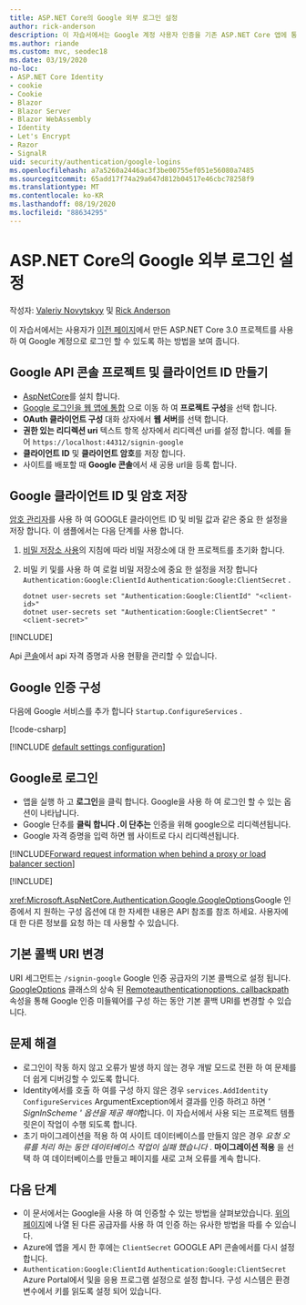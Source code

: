 ```yaml
---
title: ASP.NET Core의 Google 외부 로그인 설정
author: rick-anderson
description: 이 자습서에서는 Google 계정 사용자 인증을 기존 ASP.NET Core 앱에 통합 하는 방법을 보여 줍니다.
ms.author: riande
ms.custom: mvc, seodec18
ms.date: 03/19/2020
no-loc:
- ASP.NET Core Identity
- cookie
- Cookie
- Blazor
- Blazor Server
- Blazor WebAssembly
- Identity
- Let's Encrypt
- Razor
- SignalR
uid: security/authentication/google-logins
ms.openlocfilehash: a7a5260a2446ac3f3be00755ef051e56080a7485
ms.sourcegitcommit: 65add17f74a29a647d812b04517e46cbc78258f9
ms.translationtype: MT
ms.contentlocale: ko-KR
ms.lasthandoff: 08/19/2020
ms.locfileid: "88634295"
---
```

# <a name="google-external-login-setup-in-aspnet-core"></a>ASP.NET Core의 Google 외부 로그인 설정

작성자: [Valeriy Novytskyy](https://github.com/01binary) 및 [Rick Anderson](https://twitter.com/RickAndMSFT)

이 자습서에서는 사용자가 [이전 페이지](xref:security/authentication/social/index)에서 만든 ASP.NET Core 3.0 프로젝트를 사용 하 여 Google 계정으로 로그인 할 수 있도록 하는 방법을 보여 줍니다.

## <a name="create-a-google-api-console-project-and-client-id"></a>Google API 콘솔 프로젝트 및 클라이언트 ID 만들기

* [AspNetCore](https://www.nuget.org/packages/Microsoft.AspNetCore.Authentication.Google)를 설치 합니다.
* [Google 로그인을 웹 앱에 통합](https://developers.google.com/identity/sign-in/web/sign-in) 으로 이동 하 여 **프로젝트 구성**을 선택 합니다.
* **OAuth 클라이언트 구성** 대화 상자에서 **웹 서버**를 선택 합니다.
* **권한 있는 리디렉션 uri** 텍스트 항목 상자에서 리디렉션 uri를 설정 합니다. 예를 들어 `https://localhost:44312/signin-google`
* **클라이언트 ID** 및 **클라이언트 암호**를 저장 합니다.
* 사이트를 배포할 때 **Google 콘솔**에서 새 공용 url을 등록 합니다.

## <a name="store-the-google-client-id-and-secret"></a>Google 클라이언트 ID 및 암호 저장

[암호 관리자](xref:security/app-secrets)를 사용 하 여 GOOGLE 클라이언트 ID 및 비밀 값과 같은 중요 한 설정을 저장 합니다. 이 샘플에서는 다음 단계를 사용 합니다.

1. [비밀 저장소 사용](xref:security/app-secrets#enable-secret-storage)의 지침에 따라 비밀 저장소에 대 한 프로젝트를 초기화 합니다.
1. 비밀 키 및를 사용 하 여 로컬 비밀 저장소에 중요 한 설정을 저장 합니다 `Authentication:Google:ClientId` `Authentication:Google:ClientSecret` .

    ```dotnetcli
    dotnet user-secrets set "Authentication:Google:ClientId" "<client-id>"
    dotnet user-secrets set "Authentication:Google:ClientSecret" "<client-secret>"
    ```

[!INCLUDE[](~/includes/environmentVarableColon.md)]

Api [콘솔](https://console.developers.google.com/apis/dashboard)에서 api 자격 증명과 사용 현황을 관리할 수 있습니다.

## <a name="configure-google-authentication"></a>Google 인증 구성

다음에 Google 서비스를 추가 합니다 `Startup.ConfigureServices` .

[!code-csharp[](~/security/authentication/social/social-code/3.x/StartupGoogle3x.cs?highlight=11-19)]

[!INCLUDE [default settings configuration](includes/default-settings2-2.md)]

## <a name="sign-in-with-google"></a>Google로 로그인

* 앱을 실행 하 고 **로그인**을 클릭 합니다. Google을 사용 하 여 로그인 할 수 있는 옵션이 나타납니다.
* Google 단추를 **클릭 합니다 .이 단추는** 인증을 위해 google으로 리디렉션됩니다.
* Google 자격 증명을 입력 하면 웹 사이트로 다시 리디렉션됩니다.

[!INCLUDE[Forward request information when behind a proxy or load balancer section](includes/forwarded-headers-middleware.md)]

[!INCLUDE[](includes/chain-auth-providers.md)]

<xref:Microsoft.AspNetCore.Authentication.Google.GoogleOptions>Google 인증에서 지 원하는 구성 옵션에 대 한 자세한 내용은 API 참조를 참조 하세요. 사용자에 대 한 다른 정보를 요청 하는 데 사용할 수 있습니다.

## <a name="change-the-default-callback-uri"></a>기본 콜백 URI 변경

URI 세그먼트는 `/signin-google` Google 인증 공급자의 기본 콜백으로 설정 됩니다. [GoogleOptions](/dotnet/api/microsoft.aspnetcore.authentication.google.googleoptions) 클래스의 상속 된 [Remoteauthenticationoptions. callbackpath](/dotnet/api/microsoft.aspnetcore.authentication.remoteauthenticationoptions.callbackpath) 속성을 통해 Google 인증 미들웨어를 구성 하는 동안 기본 콜백 URI를 변경할 수 있습니다.

## <a name="troubleshooting"></a>문제 해결

* 로그인이 작동 하지 않고 오류가 발생 하지 않는 경우 개발 모드로 전환 하 여 문제를 더 쉽게 디버깅할 수 있도록 합니다.
* Identity에서를 호출 하 여를 구성 하지 않은 경우 `services.AddIdentity` `ConfigureServices` ArgumentException에서 결과를 인증 하려고 하면 *' SignInScheme ' 옵션을 제공 해야*합니다. 이 자습서에서 사용 되는 프로젝트 템플릿은이 작업이 수행 되도록 합니다.
* 초기 마이그레이션을 적용 하 여 사이트 데이터베이스를 만들지 않은 경우 *요청 오류를 처리 하는 동안 데이터베이스 작업이 실패 했습니다* . **마이그레이션 적용** 을 선택 하 여 데이터베이스를 만들고 페이지를 새로 고쳐 오류를 계속 합니다.

## <a name="next-steps"></a>다음 단계

* 이 문서에서는 Google을 사용 하 여 인증할 수 있는 방법을 살펴보았습니다. [위의 페이지](xref:security/authentication/social/index)에 나열 된 다른 공급자를 사용 하 여 인증 하는 유사한 방법을 따를 수 있습니다.
* Azure에 앱을 게시 한 후에는 `ClientSecret` GOOGLE API 콘솔에서를 다시 설정 합니다.
* `Authentication:Google:ClientId` `Authentication:Google:ClientSecret` Azure Portal에서 및을 응용 프로그램 설정으로 설정 합니다. 구성 시스템은 환경 변수에서 키를 읽도록 설정 되어 있습니다.

